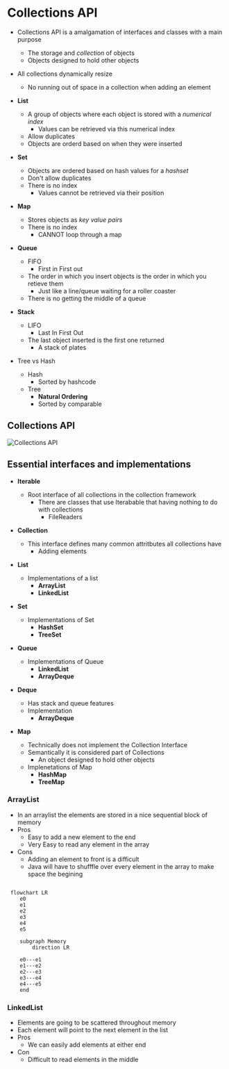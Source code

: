 # Collections API
- Collections API is a amalgamation of interfaces and classes with a main purpose
  - The storage and *collection* of objects
  - Objects designed to hold other objects
- All collections dynamically resize
  - No running out of space in a collection when adding an element
- **List**
  - A group of objects where each object is stored with a *numerical index*
    - Values can be retrieved via this numerical index
  - Allow duplicates 
  - Objects are orderd based on when they were inserted 
- **Set**
  - Objects are ordered based on hash values for a *hashset*
  - Don't allow duplicates
  - There is no index 
    - Values cannot be retrieved via their position
- **Map**
  - Stores objects as *key value pairs*
  - There is no index
    - CANNOT loop through a map
- **Queue**
  - FIFO
    - First in First out
  - The order in which you insert objects is the order in which you retieve them
    - Just like a line/queue waiting for a roller coaster
  - There is no getting the middle of a queue
- **Stack**
  - LIFO
    - Last In First Out
  - The last object inserted is the first one returned
    - A stack of plates

- Tree vs Hash
  - Hash
    - Sorted by hashcode
  - Tree
    - **Natural Ordering**
    - Sorted by comparable

## Collections API
![Collections API](https://www.codejava.net/images/articles/javacore/collections/collections%20framework%20overview.png)

## Essential interfaces and implementations

- **Iterable**
  - Root interface of all collections in the collection framework
    - There are classes that use Iterabable that having nothing to do with collections
      - FileReaders
- **Collection**
  - This interface defines many common attritbutes all collections have
    - Adding elements
- **List**
  - Implementations of a list
    - **ArrayList**
    - **LinkedList**
- **Set**
  - Implementations of Set
    - **HashSet**
    - **TreeSet**
- **Queue**
  - Implementations of Queue
    - **LinkedList**
    - **ArrayDeque**
- **Deque**
  - Has stack and queue features
  - Implementation
    - **ArrayDeque**

- **Map**
  - Technically does not implement the Collection Interface
  - Semantically it is considered part of Collections
    - An object designed to hold other objects
  - Implenetations of Map
    - **HashMap**
    - **TreeMap**

### ArrayList 
- In an arraylist the elements are stored in a nice sequential block of memory
- Pros
  - Easy to add a new element to the end
  - Very Easy to read any element in the array
- Cons
  - Adding an element to front is a difficult
  - Java will have to shufffle over every element in the array to make space the begining
```mermaid

 flowchart LR
    e0
    e1
    e2
    e3
    e4
    e5

    subgraph Memory
        direction LR

    e0---e1
    e1---e2
    e2---e3
    e3---e4
    e4---e5
    end

```

### LinkedList
- Elements are going to be scattered throughout memory
- Each element will point to the next element in the list
- Pros
  - We can easily add elements at either end
- Con
  - Difficult to read elements in the middle

```mermaid



```
